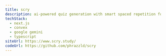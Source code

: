 ```yaml
---
title: scry
description: ai-powered quiz generation with smart spaced repetition for optimized learning
techStack:
  - next.js
  - convex
  - google gemini
  - typescript
siteUrl: https://www.scry.study/
codeUrl: https://github.com/phrazzld/scry
---
```

